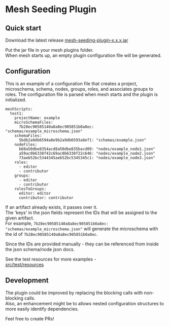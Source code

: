 # Mesh Seeding Plugin


## Quick start

Download the latest release [mesh-seeding-plugin-x.x.x.jar](https://github.com/savantly-net/mesh-seeding-plugin/releases)

Put the jar file in your mesh plugins folder.  
When mesh starts up, an empty plugin configuration file will be generated.  

## Configuration 

This is an example of a configuration file that creates a project, microschema, schema, nodes, groups, roles, and associates groups to roles. 
The configuration file is parsed when mesh starts and the plugin is initialized.  

```
meshScripts:
  test1:
    projectName: example
    microSchemaFiles:
      7b28ec90585140a8a8ec905851b0a8ec: "schemas/example_microschema.json"
    schemaFiles:
      5bdb2a9db6594a8e9b2a9db6593a8ef1: "schemas/example.json"
    nodeFiles:
      b60a50dbe8354acd8a50dbe835bacd09: "nodes/example_node1.json"
      a59ac0b6338f42c69ac0b6338f22c646: "nodes/example_node2.json"
      73aeb52bc5344345aeb52bc5345345c1: "nodes/example_node3.json"
    roles:
      - editor
      - contributor
    groups:
      - editor
      - contributor
    rolesToGroups:
      editor: editor
      contributor: contributor
```
 
If an artifact already exists, it passes over it.  
The 'keys' in the json fields represent the IDs that will be assigned to the given artifact.  
For example, `7b28ec90585140a8a8ec905851b0a8ec: "schemas/example_microschema.json"` will generate the microschema with the id of `7b28ec90585140a8a8ec905851b0a8ec`.  

Since the IDs are provided manually - they can be referenced from inside the json schema/node json docs.  

See the test resources for more examples -  
[src/test/resources](src/test/resources)   


## Development  

The plugin could be improved by replacing the blocking calls with non-blocking calls.  
Also, an enhancement might be to allows nested configuration structures to more easily identify dependencies.  

Feel free to create PRs!  
